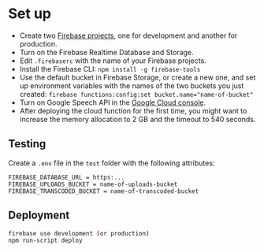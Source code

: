 # Set up

- Create two [Firebase projects](https://console.firebase.google.com/), one for development and another for production.
- Turn on the Firebase Realtime Database and Storage.
- Edit `.firebaserc` with the name of your Firebase projects.
- Install the Firebase CLI: `npm install -g firebase-tools`
- Use the default bucket in Firebase Storage, or create a new one, and set up environment variables with the names of the two buckets you just created: `firebase functions:config:set bucket.name="name-of-bucket"`
- Turn on Google Speech API in the [Google Cloud console](https://console.developers.google.com/apis/api/speech.googleapis.com/overview).
- After deploying the cloud function for the first time, you might want to increase the memory allocation to 2 GB and the timeout to 540 seconds.

## Testing

Create a `.env` file in the `test` folder with the following attributes:

```
FIREBASE_DATABASE_URL = https:...
FIREBASE_UPLOADS_BUCKET = name-of-uploads-bucket
FIREBASE_TRANSCODED_BUCKET = name-of-transcoded-bucket
```

## Deployment

```sh
firebase use development (or production)
npm run-script deploy
```
